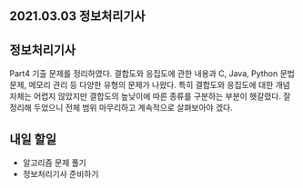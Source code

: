 ## 2021.03.03 정보처리기사

## 정보처리기사
Part4 기출 문제를 정리하였다. 결합도와 응집도에 관한 내용과 C, Java, Python 문법 문제, 메모리 관리 등 다양한 유형의 문제가 나왔다. 특히 결합도와 응집도에 대한 개념 자체는 어렵지 않았지만 결합도의 높낮이에 따른 종류를 구분하는 부분이 헷갈렸다. 잘 정리해 두었으니 전체 범위 마무리하고 계속적으로 살펴보아야 겠다.

## 내일 할일
 - 알고리즘 문제 풀기
 - 정보처리기사 준비하기